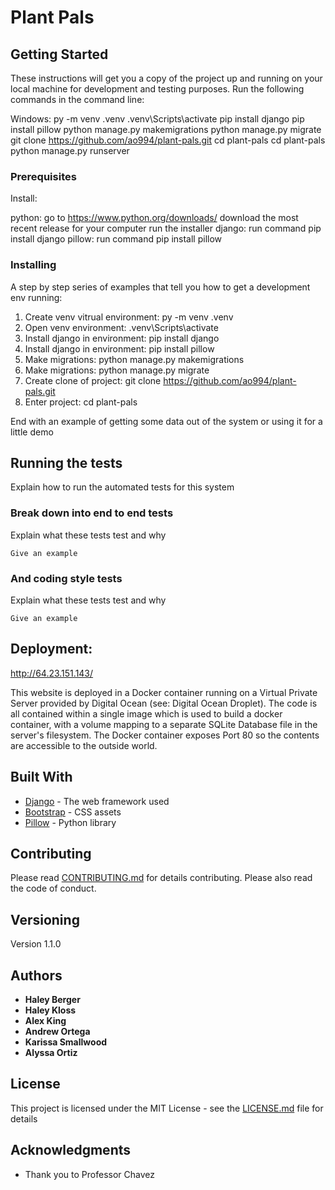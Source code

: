 # Plant Pals


## Getting Started

These instructions will get you a copy of the project up and running on your local machine for development and testing purposes. 
Run the following commands in the command line: 

Windows:
py -m venv .venv
.venv\Scripts\activate
pip install django
pip install pillow
python manage.py makemigrations
python manage.py migrate
git clone https://github.com/ao994/plant-pals.git
cd plant-pals
cd plant-pals
python manage.py runserver


### Prerequisites
Install: 

python: go to https://www.python.org/downloads/  download the most recent release for your computer  run the installer
django: run command pip install django
pillow: run command pip install pillow

### Installing

A step by step series of examples that tell you how to get a development env running:

1. Create venv vitrual environment: py -m venv .venv
2. Open venv environment:           .venv\Scripts\activate
3. Install django in environment:   pip install django
4. Install django in environment:   pip install pillow
5. Make migrations:                 python manage.py makemigrations
6. Make migrations:                 python manage.py migrate
7. Create clone of project:         git clone https://github.com/ao994/plant-pals.git
8. Enter project:                   cd plant-pals


End with an example of getting some data out of the system or using it for a little demo

## Running the tests

Explain how to run the automated tests for this system

### Break down into end to end tests

Explain what these tests test and why

```
Give an example
```

### And coding style tests

Explain what these tests test and why

```
Give an example
```

## Deployment: 
http://64.23.151.143/

This website is deployed in a Docker container running on a Virtual Private Server provided by Digital Ocean (see: Digital Ocean Droplet). The code is all contained within a single image which is used to build a docker container, with a volume mapping to a separate SQLite Database file in the server's filesystem. The Docker container exposes Port 80 so the contents are accessible to the outside world.

## Built With

* [Django](https://www.djangoproject.com/) - The web framework used
* [Bootstrap](https://getbootstrap.com/) - CSS assets
* [Pillow]([https://rometools.github.io/rome/](https://pypi.org/project/pillow/)) - Python library

## Contributing

Please read [CONTRIBUTING.md](CONTRIBUTING.md) for details contributing. Please also read the code of conduct. 

## Versioning

Version 1.1.0

## Authors

* **Haley Berger** 
* **Haley Kloss**
* **Alex King** 
* **Andrew Ortega**
* **Karissa Smallwood** 
* **Alyssa Ortiz** 

## License

This project is licensed under the MIT License - see the [LICENSE.md](LICENSE.md) file for details

## Acknowledgments

* Thank you to Professor Chavez
